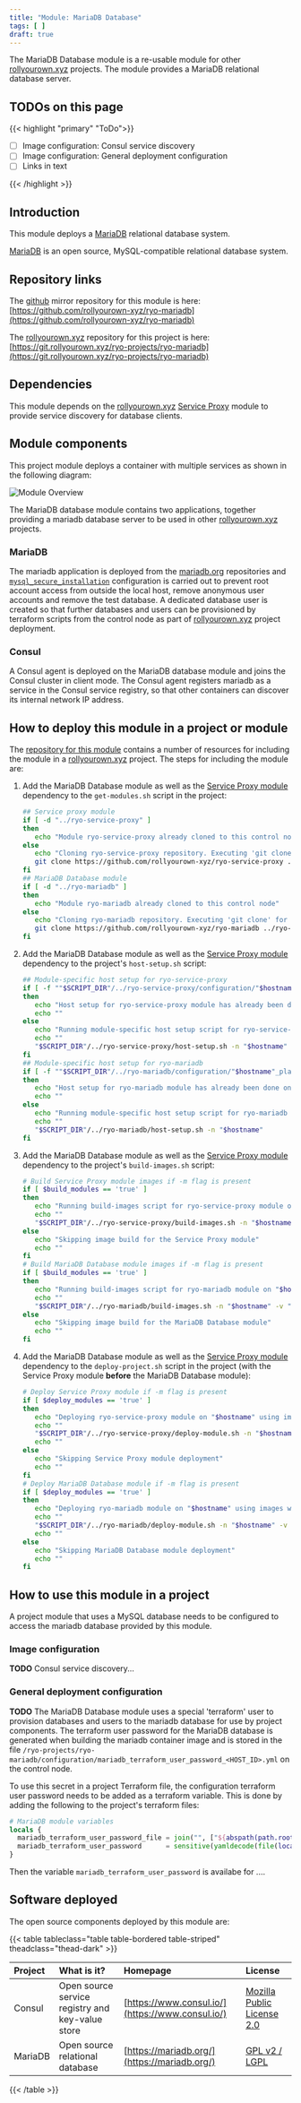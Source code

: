 ```yaml
---
title: "Module: MariaDB Database"
tags: [ ]
draft: true
---
```


The MariaDB Database module is a re-usable module for other [rollyourown.xyz](https://rollyourown.xyz) projects. The module provides a MariaDB relational database server.

<!--more-->

## TODOs on this page

{{< highlight "primary" "ToDo">}}

- [ ] Image configuration: Consul service discovery
- [ ] Image configuration: General deployment configuration
- [ ] Links in text

{{< /highlight >}}

## Introduction

This module deploys a [MariaDB](https://mariadb.org/) relational database system.

[MariaDB](https://mariadb.org/) is an open source, MySQL-compatible relational database system.

## Repository links

The [github](https://github.com/) mirror repository for this module is here: [https://github.com/rollyourown-xyz/ryo-mariadb](https://github.com/rollyourown-xyz/ryo-mariadb)

The [rollyourown.xyz](https://rollyourown.xyz/) repository for this project is here: [https://git.rollyourown.xyz/ryo-projects/ryo-mariadb](https://git.rollyourown.xyz/ryo-projects/ryo-mariadb)

## Dependencies

This module depends on the [rollyourown.xyz](https://rollyourown.xyz) [Service Proxy](/rollyourown/project_modules/service_proxy/) module to provide service discovery for database clients.

## Module components

This project module deploys a container with multiple services as shown in the following diagram:

![Module Overview](Module_Overview.svg)

The MariaDB database module contains two applications, together providing a mariadb database server to be used in other [rollyourown.xyz](https://rollyourown.xyz) projects.

### MariaDB

The mariadb application is deployed from the [mariadb.org](https://mariadb.org) repositories and [`mysql_secure_installation`](https://mariadb.com/kb/en/mysql_secure_installation/) configuration is carried out to prevent root account access from outside the local host, remove anonymous user accounts and remove the test database. A dedicated database user is created so that further databases and users can be provisioned by terraform scripts from the control node as part of [rollyourown.xyz](https://rollyourown.xyz) project deployment.

### Consul

A Consul agent is deployed on the MariaDB database module and joins the Consul cluster in client mode. The Consul agent registers mariadb as a service in the Consul service registry, so that other containers can discover its internal network IP address.

## How to deploy this module in a project or module

The [repository for this module](https://github.com/rollyourown-xyz/ryo-mariadb) contains a number of resources for including the module in a [rollyourown.xyz](https://rollyourown.xyz) project. The steps for including the module are:

1. Add the MariaDB Database module as well as the [Service Proxy module](/rollyourown/project_modules/service_proxy/) dependency to the `get-modules.sh` script in the project:

    ```bash
    ## Service proxy module
    if [ -d "../ryo-service-proxy" ]
    then
       echo "Module ryo-service-proxy already cloned to this control node"
    else
       echo "Cloning ryo-service-proxy repository. Executing 'git clone' for ryo-service-proxy repository"
       git clone https://github.com/rollyourown-xyz/ryo-service-proxy ../ryo-service-proxy
    fi
    ## MariaDB Database module
    if [ -d "../ryo-mariadb" ]
    then
       echo "Module ryo-mariadb already cloned to this control node"
    else
       echo "Cloning ryo-mariadb repository. Executing 'git clone' for ryo-mariadb repository"
       git clone https://github.com/rollyourown-xyz/ryo-mariadb ../ryo-mariadb
    fi
    ```

2. Add the MariaDB Database module as well as the [Service Proxy module](/rollyourown/project_modules/service_proxy/) dependency to the project's `host-setup.sh` script:

    ```bash
    ## Module-specific host setup for ryo-service-proxy
    if [ -f ""$SCRIPT_DIR"/../ryo-service-proxy/configuration/"$hostname"_playbooks_executed" ]
    then
       echo "Host setup for ryo-service-proxy module has already been done on "$hostname""
       echo ""
    else
       echo "Running module-specific host setup script for ryo-service-proxy on "$hostname""
       echo ""
       "$SCRIPT_DIR"/../ryo-service-proxy/host-setup.sh -n "$hostname"
    fi
    ## Module-specific host setup for ryo-mariadb
    if [ -f ""$SCRIPT_DIR"/../ryo-mariadb/configuration/"$hostname"_playbooks_executed" ]
    then
       echo "Host setup for ryo-mariadb module has already been done on "$hostname""
       echo ""
    else
       echo "Running module-specific host setup script for ryo-mariadb on "$hostname""
       echo ""
       "$SCRIPT_DIR"/../ryo-mariadb/host-setup.sh -n "$hostname"
    fi
    ```

3. Add the MariaDB Database module as well as the [Service Proxy module](/rollyourown/project_modules/service_proxy/) dependency to the project's `build-images.sh` script:

    ```bash
    # Build Service Proxy module images if -m flag is present
    if [ $build_modules == 'true' ]
    then
       echo "Running build-images script for ryo-service-proxy module on "$hostname""
       echo ""
       "$SCRIPT_DIR"/../ryo-service-proxy/build-images.sh -n "$hostname" -v "$version"
    else
       echo "Skipping image build for the Service Proxy module"
       echo ""
    fi
    # Build MariaDB Database module images if -m flag is present
    if [ $build_modules == 'true' ]
    then
       echo "Running build-images script for ryo-mariadb module on "$hostname""
       echo ""
       "$SCRIPT_DIR"/../ryo-mariadb/build-images.sh -n "$hostname" -v "$version"
    else
       echo "Skipping image build for the MariaDB Database module"
       echo ""
    fi
    ```

4. Add the MariaDB Database module as well as the [Service Proxy module](/rollyourown/project_modules/service_proxy/) dependency to the `deploy-project.sh` script in the project (with the Service Proxy module **before** the MariaDB Database module):

    ```bash
    # Deploy Service Proxy module if -m flag is present
    if [ $deploy_modules == 'true' ]
    then
       echo "Deploying ryo-service-proxy module on "$hostname" using images with version "$version""
       echo ""
       "$SCRIPT_DIR"/../ryo-service-proxy/deploy-module.sh -n "$hostname" -v "$version"
       echo ""
    else
       echo "Skipping Service Proxy module deployment"
       echo ""
    fi
    # Deploy MariaDB Database module if -m flag is present
    if [ $deploy_modules == 'true' ]
    then
       echo "Deploying ryo-mariadb module on "$hostname" using images with version "$version""
       echo ""
       "$SCRIPT_DIR"/../ryo-mariadb/deploy-module.sh -n "$hostname" -v "$version"
       echo ""
    else
       echo "Skipping MariaDB Database module deployment"
       echo ""
    fi
    ```

## How to use this module in a project

A project module that uses a MySQL database needs to be configured to access the mariadb database provided by this module.

### Image configuration

**TODO** Consul service discovery...

### General deployment configuration

**TODO** The MariaDB Database module uses a special 'terraform' user to provision databases and users to the mariadb database for use by project components. The terraform user password for the MariaDB database is generated when building the mariadb container image and is stored in the file `/ryo-projects/ryo-mariadb/configuration/mariadb_terraform_user_password_<HOST_ID>.yml` on the control node.

To use this secret in a project Terraform file, the configuration terraform user password needs to be added as a terraform variable. This is done by adding the following to the project's terraform files:

```tf
# MariaDB module variables
locals {
  mariadb_terraform_user_password_file = join("", ["${abspath(path.root)}/../../ryo-mariadb/configuration/mariadb_terraform_user_password_", var.host_id, ".yml"])
  mariadb_terraform_user_password      = sensitive(yamldecode(file(local.mariadb_terraform_user_password_file))["mariadb_terraform_user_password"])
}
```

Then the variable `mariadb_terraform_user_password` is availabe for ....

## Software deployed

The open source components deployed by this module are:

{{< table tableclass="table table-bordered table-striped" theadclass="thead-dark" >}}

| Project | What is it? | Homepage | License |
| :------ | :---------- | :------- | :------ |
| Consul | Open source service registry and key-value store | [https://www.consul.io/](https://www.consul.io/) | [Mozilla Public License 2.0](https://github.com/hashicorp/consul/blob/master/LICENSE) |
| MariaDB | Open source relational database | [https://mariadb.org/](https://mariadb.org/) | [GPL v2 / LGPL](https://mariadb.com/kb/en/mariadb-license/) |

{{< /table >}}
